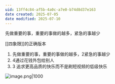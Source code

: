```yaml
---
uid: 13ff4c84-af5b-4a0c-a7e0-b74d8d37e163
date created: 2025-07-05
date modified: 2025-07-10
---
```


先做重要的事，重要的事做的越多，紧急的事越少

[[四象限]]的正确版本

1. 先做重要的事，重要的事做的越多，2紧急的事越少
2. 4通过花钱外包给别人
3. 3 追求更高品质的快乐而不是刷短视频的低级快乐

![image.png|1000](https://imagehosting4picgo.oss-cn-beijing.aliyuncs.com/imagehosting/fix-dir%2Fpicgo%2Fpicgo-clipboard-images%2F2025%2F07%2F05%2F21-22-52-a6aefdd8987e8561ee154b09ca23dc94-202507052122432-e117ed.png)
